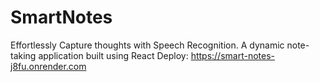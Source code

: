 # SmartNotes
Effortlessly Capture thoughts with Speech Recognition. A dynamic note-taking application built using React
Deploy: https://smart-notes-j8fu.onrender.com

